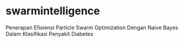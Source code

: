 # swarmintelligence
Penerapan Efisiensi Particle Swarm Optimization Dengan Naive Bayes Dalam Klasifikasi Penyakit Diabetes
